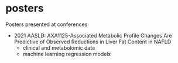# posters
Posters presented at conferences


* 2021 AASLD: AXA1125-Associated Metabolic Profile Changes Are Predictive of Observed Reductions in Liver Fat Content in NAFLD
  * clinical and metabolomic data
  * machine learning regression models
